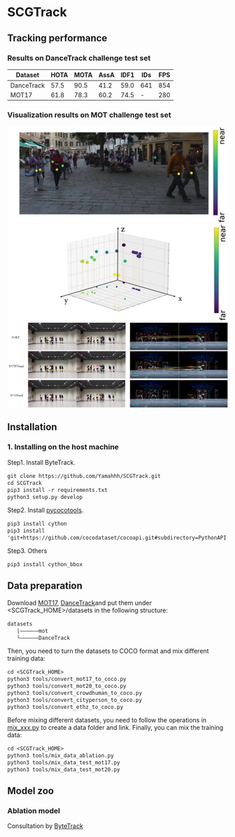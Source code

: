 # SCGTrack
## Tracking performance
### Results on DanceTrack challenge test set
| Dataset    | HOTA | MOTA | AssA | IDF1 | IDs | FPS |
|------------|------|------|------|------|-----|-----|
| DanceTrack | 57.5 | 90.5 | 41.2 | 59.0 | 641 | 854 |
| MOT17      | 61.8 | 78.3 | 60.2 | 74.5 | -   | 280 |

### Visualization results on MOT challenge test set
<img src="assets/2d-new_1.jpg" width="800"/>   
<img src="assets/3d_1_final.jpg" width="800"/>
<img src="assets/result-new-2.jpg" width="800"/>  

## Installation
### 1. Installing on the host machine
Step1. Install ByteTrack.
```shell
git clone https://github.com/Yamahhh/SCGTrack.git
cd SCGTrack
pip3 install -r requirements.txt
python3 setup.py develop
```

Step2. Install [pycocotools](https://github.com/cocodataset/cocoapi).

```shell
pip3 install cython
pip3 install 'git+https://github.com/cocodataset/cocoapi.git#subdirectory=PythonAPI'
```

Step3. Others
```shell
pip3 install cython_bbox
```


## Data preparation

Download [MOT17](https://motchallenge.net/), [DanceTrack](https://github.com/DanceTrack/DanceTrack)and put them under <SCGTrack_HOME>/datasets in the following structure:
```
datasets
   |——————mot
   └——————DanceTrack

```

Then, you need to turn the datasets to COCO format and mix different training data:

```shell
cd <SCGTrack_HOME>
python3 tools/convert_mot17_to_coco.py
python3 tools/convert_mot20_to_coco.py
python3 tools/convert_crowdhuman_to_coco.py
python3 tools/convert_cityperson_to_coco.py
python3 tools/convert_ethz_to_coco.py
```

Before mixing different datasets, you need to follow the operations in [mix_xxx.py](https://github.com/ifzhang/ByteTrack/blob/c116dfc746f9ebe07d419caa8acba9b3acfa79a6/tools/mix_data_ablation.py#L6) to create a data folder and link. Finally, you can mix the training data:

```shell
cd <SCGTrack_HOME>
python3 tools/mix_data_ablation.py
python3 tools/mix_data_test_mot17.py
python3 tools/mix_data_test_mot20.py
```


## Model zoo

### Ablation model

Consultation by [ByteTrack](https://github.com/ifzhang/ByteTrack)
